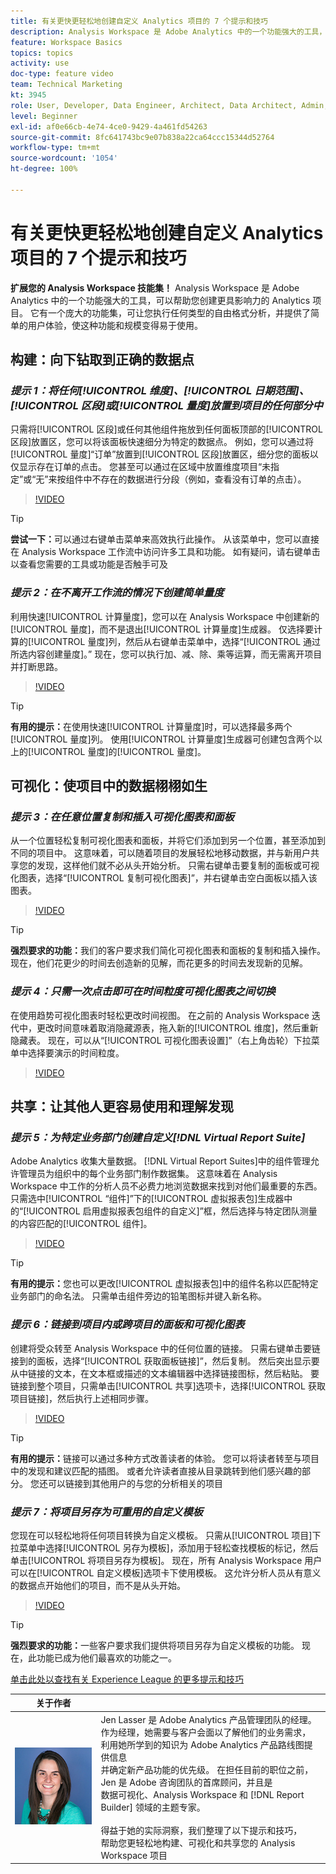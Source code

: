 ```yaml
---
title: 有关更快更轻松地创建自定义 Analytics 项目的 7 个提示和技巧
description: Analysis Workspace 是 Adobe Analytics 中的一个功能强大的工具，可以帮助您创建更具影响力的 Analytics 项目。 它有一个庞大的功能集，可让您执行任何类型的自由格式分析，并提供了简单的用户体验，使这种功能和规模变得易于使用。
feature: Workspace Basics
topics: topics
activity: use
doc-type: feature video
team: Technical Marketing
kt: 3945
role: User, Developer, Data Engineer, Architect, Data Architect, Admin, Leader
level: Beginner
exl-id: af0e66cb-4e74-4ce0-9429-4a461fd54263
source-git-commit: 8fc641743bc9e07b838a22ca64ccc15344d52764
workflow-type: tm+mt
source-wordcount: '1054'
ht-degree: 100%

---
```


# 有关更快更轻松地创建自定义 Analytics 项目的 7 个提示和技巧

**扩展您的 Analysis Workspace 技能集！**
Analysis Workspace 是 Adobe Analytics 中的一个功能强大的工具，可以帮助您创建更具影响力的 Analytics 项目。 它有一个庞大的功能集，可让您执行任何类型的自由格式分析，并提供了简单的用户体验，使这种功能和规模变得易于使用。

## 构建：向下钻取到正确的数据点

### ***提示 1：将任何[!UICONTROL 维度]、[!UICONTROL 日期范围]、[!UICONTROL 区段]或[!UICONTROL 量度]放置到项目的任何部分中***

只需将[!UICONTROL 区段]或任何其他组件拖放到任何面板顶部的[!UICONTROL 区段]放置区，您可以将该面板快速细分为特定的数据点。 例如，您可以通过将[!UICONTROL 量度]“订单”放置到[!UICONTROL 区段]放置区，细分您的面板以仅显示存在订单的点击。 您甚至可以通过在区域中放置维度项目“未指定”或“无”来按组件中不存在的数据进行分段（例如，查看没有订单的点击）。

>[!VIDEO](https://video.tv.adobe.com/v/24036/?quality=12&learn=on)

>[!TIP]
>
>**尝试一下：**&#x200B;可以通过右键单击菜单来高效执行此操作。 从该菜单中，您可以直接在 Analysis Workspace 工作流中访问许多工具和功能。 如有疑问，请右键单击以查看您需要的工具或功能是否触手可及

### ***提示 2：在不离开工作流的情况下创建简单量度***

利用快速[!UICONTROL 计算量度]，您可以在 Analysis Workspace 中创建新的[!UICONTROL 量度]，而不是退出[!UICONTROL 计算量度]生成器。 仅选择要计算的[!UICONTROL 量度]列，然后从右键单击菜单中，选择“[!UICONTROL 通过所选内容创建量度]。” 现在，您可以执行加、减、除、乘等运算，而无需离开项目并打断思路。

>[!VIDEO](https://video.tv.adobe.com/v/23126/?quality=12&learn=on)

>[!TIP]
>
>**有用的提示：**&#x200B;在使用快速[!UICONTROL 计算量度]时，可以选择最多两个[!UICONTROL 量度]列。 使用[!UICONTROL 计算量度]生成器可创建包含两个以上的[!UICONTROL 量度]的[!UICONTROL 量度]。

## 可视化：使项目中的数据栩栩如生

### ***提示 3：在任意位置复制和插入可视化图表和面板***

从一个位置轻松复制可视化图表和面板，并将它们添加到另一个位置，甚至添加到不同的项目中。 这意味着，可以随着项目的发展轻松地移动数据，并与新用户共享您的发现，这样他们就不必从头开始分析。 只需右键单击要复制的面板或可视化图表，选择“[!UICONTROL 复制可视化图表]”，并右键单击空白面板以插入该图表。

>[!VIDEO](https://video.tv.adobe.com/v/23230/?quality=12&learn=on)

>[!TIP]
>
>**强烈要求的功能：**&#x200B;我们的客户要求我们简化可视化图表和面板的复制和插入操作。 现在，他们花更少的时间去创造新的见解，而花更多的时间去发现新的见解。

### ***提示 4：只需一次点击即可在时间粒度可视化图表之间切换***

在使用趋势可视化图表时轻松更改时间视图。 在之前的 Analysis Workspace 迭代中，更改时间意味着取消隐藏源表，拖入新的[!UICONTROL 维度]，然后重新隐藏表。 现在，可以从“[!UICONTROL 可视化图表设置]”（右上角齿轮）下拉菜单中选择要演示的时间粒度。

>[!VIDEO](https://video.tv.adobe.com/v/23548/?quality=12&learn=on)

## 共享：让其他人更容易使用和理解发现

### ***提示 5：为特定业务部门创建自定义[!DNL Virtual Report Suite]***

Adobe Analytics 收集大量数据。 [!DNL Virtual Report Suites]中的组件管理允许管理员为组织中的每个业务部门制作数据集。 这意味着在 Analysis Workspace 中工作的分析人员不必费力地浏览数据来找到对他们最重要的东西。 只需选中[!UICONTROL “组件]”下的[!UICONTROL 虚拟报表包]生成器中的“[!UICONTROL 启用虚拟报表包组件的自定义]”框，然后选择与特定团队测量的内容匹配的[!UICONTROL 组件]。

>[!VIDEO](https://video.tv.adobe.com/v/23544/?quality=12&learn=on)

>[!TIP]
>
>**有用的提示：**&#x200B;您也可以更改[!UICONTROL 虚拟报表包]中的组件名称以匹配特定业务部门的命名法。 只需单击组件旁边的铅笔图标并键入新名称。

### ***提示 6：链接到项目内或跨项目的面板和可视化图表***

创建将受众转至 Analysis Workspace 中的任何位置的链接。 只需右键单击要链接到的面板，选择“[!UICONTROL 获取面板链接]”，然后复制。 然后突出显示要从中链接的文本，在文本框或描述的文本编辑器中选择链接图标，然后粘贴。 要链接到整个项目，只需单击[!UICONTROL 共享]选项卡，选择[!UICONTROL 获取项目链接]，然后执行上述相同步骤。

>[!VIDEO](https://video.tv.adobe.com/v/23724/?quality=12&learn=on)

>[!TIP]
>
>**有用的提示：**&#x200B;链接可以通过多种方式改善读者的体验。 您可以将读者转至与项目中的发现和建议匹配的插图。 或者允许读者直接从目录跳转到他们感兴趣的部分。 您还可以链接到其他用户的与您的分析相关的项目

### ***提示 7：将项目另存为可重用的自定义模板***

您现在可以轻松地将任何项目转换为自定义模板。 只需从[!UICONTROL 项目]下拉菜单中选择[!UICONTROL 另存为模板]，添加用于轻松查找模板的标记，然后单击[!UICONTROL 将项目另存为模板]。 现在，所有 Analysis Workspace 用户可以在[!UICONTROL 自定义模板]选项卡下使用模板。 这允许分析人员从有意义的数据点开始他们的项目，而不是从头开始。

>[!VIDEO](https://video.tv.adobe.com/v/23231/?quality=12&learn=on)

>[!TIP]
>
>**强烈要求的功能：**&#x200B;一些客户要求我们提供将项目另存为自定义模板的功能。 现在，此功能已成为他们最喜欢的功能之一。

[单击此处以查找有关 Experience League 的更多提示和技巧](https://experienceleague.adobe.com/?search=tips&tag=Analysis+Workspace#recommended/solutions/analytics)

| 关于作者 |            |
|------------|------------|
| ![Jen Lasser](assets/jlasser-headshot-s.jpg) | Jen Lasser 是 Adobe Analytics 产品管理团队的经理。 <br>作为经理，她需要与客户会面以了解他们的业务需求，<br>利用她所学到的知识为 Adobe Analytics 产品路线图提供信息<br>并确定新产品功能的优先级。 在担任目前的职位之前，<br>Jen 是 Adobe 咨询团队的首席顾问，并且是<br>数据可视化、Analysis Workspace 和 [!DNL Report Builder] 领域的主题专家。 <br><br>得益于她的实际洞察，我们整理了以下提示和技巧，<br>帮助您更轻松地构建、可视化和共享您的 Analysis Workspace 项目 |
